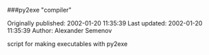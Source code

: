 ###py2exe "compiler"

Originally published: 2002-01-20 11:35:39
Last updated: 2002-01-20 11:35:39
Author: Alexander Semenov

script for making executables with py2exe